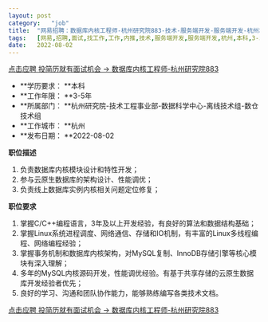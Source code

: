 ```yaml
---
layout:	post
category:	"job"
title:	"网易招聘：数据库内核工程师-杭州研究院883-技术-服务端开发-服务端开发-杭州本科3-5年"
tags:	[网易,招聘,面试,找工作,工作,内推,技术,服务端开发,服务端开发,杭州,本科,3-5年]
date:	2022-08-02
---
```


[点击应聘 投简历就有面试机会 -> 数据库内核工程师-杭州研究院883](http://mobile.bole.netease.com/bole/boleDetail?id=19261&employeeId=346f03c3cda5f04c&key=all)



- **学历要求： **本科
- **工作年限： **3-5年
- **所属部门： **杭州研究院-技术工程事业部-数据科学中心-离线技术组-数仓技术组
- **工作城市： **杭州
- **发布日期： **2022-08-02



**职位描述**
1. 负责数据库内核模块设计和特性开发；
2. 参与云原生数据库的架构设计、性能调优；
3. 负责线上数据库实例内核相关问题定位修复；



**职位要求**
1. 掌握C/C++编程语言，3年及以上开发经验，有良好的算法和数据结构基础；
2. 掌握Linux系统进程调度、网络通信、存储和IO机制，有丰富的Linux多线程编程、网络编程经验；
3. 掌握事务机制和数据库内核架构，对MySQL复制、InnoDB存储引擎等核心模块有深入理解；
4. 多年的MySQL内核源码开发，性能调优经验。有基于共享存储的云原生数据库开发经验者优先；
5. 良好的学习、沟通和团队协作能力，能够熟练编写各类技术文档。



[点击应聘 投简历就有面试机会 -> 数据库内核工程师-杭州研究院883](http://mobile.bole.netease.com/bole/boleDetail?id=19261&employeeId=346f03c3cda5f04c&key=all)
